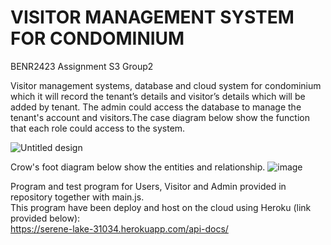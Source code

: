 # VISITOR MANAGEMENT SYSTEM FOR CONDOMINIUM

BENR2423 Assignment S3 Group2
  
  
Visitor management systems, database and cloud system for
condominium which it will record the tenant’s details and visitor’s details which will be
added by tenant. The admin could access the database to manage the
tenant's account and visitors.The case diagram below show the function that each role could access to the system.

![Untitled design](https://user-images.githubusercontent.com/82641277/174445836-e4c0a82a-6cc7-4be9-98c9-72903f38380b.png)
   
   
Crow's foot diagram below show the entities and relationship.
![image](https://user-images.githubusercontent.com/82641277/174437557-050c4c8a-5fe0-45ec-8e42-648f4e4062e9.png)
  
  
Program and test program for Users, Visitor and Admin provided in repository together with main.js.  
This program have been deploy and host on the cloud using Heroku (link provided below):  
https://serene-lake-31034.herokuapp.com/api-docs/  

